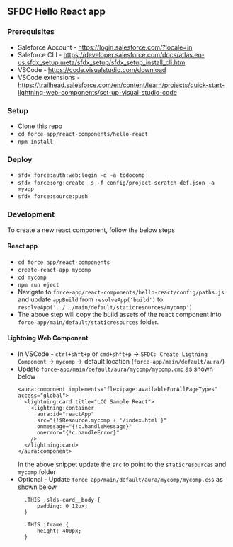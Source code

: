 ## SFDC Hello React app

### Prerequisites
* Saleforce Account - https://login.salesforce.com/?locale=in
* Saleforce CLI - https://developer.salesforce.com/docs/atlas.en-us.sfdx_setup.meta/sfdx_setup/sfdx_setup_install_cli.htm
* VSCode - https://code.visualstudio.com/download
* VSCode extensions - https://trailhead.salesforce.com/en/content/learn/projects/quick-start-lightning-web-components/set-up-visual-studio-code

### Setup
* Clone this repo
* `cd force-app/react-components/hello-react`
* `npm install`

### Deploy
* `sfdx force:auth:web:login -d -a todocomp`
* `sfdx force:org:create -s -f config/project-scratch-def.json -a myapp`
* `sfdx force:source:push`

### Development
To create a new react component, follow the below steps

#### React app

* `cd force-app/react-components`
* `create-react-app mycomp`
* `cd mycomp`
* `npm run eject`
* Navigate to `force-app/react-components/hello-react/config/paths.js` and update `appBuild` from `resolveApp('build')` to `resolveApp('../../main/default/staticresources/mycomp')`
* The above step will copy the build assets of the react component into `force-app/main/default/staticresources` folder.

#### Lightning Web Component
* In VSCode - `ctrl+shft+p` or `cmd+shft+p` -> `SFDC: Create Ligtning Component` -> `mycomp` -> default location (`force-app/main/default/aura/`)
* Update `force-app/main/default/aura/mycomp/mycomp.cmp` as shown below
  ```
  <aura:component implements="flexipage:availableForAllPageTypes" access="global">
    <lightning:card title="LCC Sample React">
      <lightning:container
        aura:id="reactApp"
        src="{!$Resource.mycomp + '/index.html'}"
        onmessage="{!c.handleMessage}"
        onerror="{!c.handleError}"
      />
    </lightning:card>
  </aura:component>
  ```
  In the above snippet update the `src` to point to the `staticresources` and `mycomp` folder
* Optional - Update `force-app/main/default/aura/mycomp/mycomp.css` as shown below
  ```
    .THIS .slds-card__body {
        padding: 0 12px;
    }

    .THIS iframe {
        height: 400px;
    }
  ```

